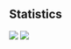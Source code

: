 ## Statistics

![](https://github.com/br3zn/github-stats/blob/master/generated/overview.svg)
![](https://github.com/br3zn/github-stats/blob/master/generated/languages.svg)

<!--
**br3zn/br3zn** is a ✨ _special_ ✨ repository because its `README.md` (this file) appears on your GitHub profile.

Here are some ideas to get you started:

- 🔭 I’m currently working on ...
- 🌱 I’m currently learning ...
- 👯 I’m looking to collaborate on ...
- 🤔 I’m looking for help with ...
- 💬 Ask me about ...
- 📫 How to reach me: ...
- 😄 Pronouns: ...
- ⚡ Fun fact: ...
-->
